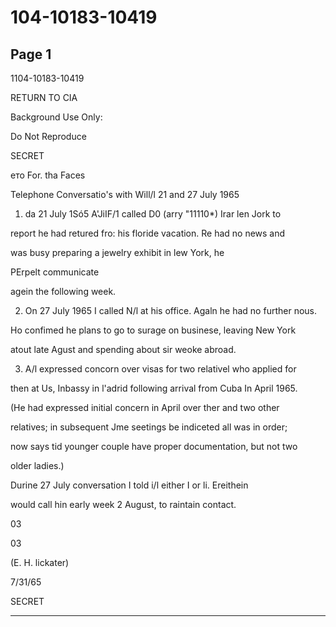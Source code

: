 # 104-10183-10419

## Page 1

1104-10183-10419

RETURN TO CIA

Background Use Only:

Do Not Reproduce

SECRET

ето For. tha Faces

Telephone Conversatio's with Will/l 21 and 27 July 1965

1. da 21 July 1Só5 A'JiIF/1 called D0 (arry "11110*) Irar len Jork to

report he had retured fro: his floride vacation. Re had no news and

was busy preparing a jewelry exhibit in lew York, he

PErpelt communicate

agein the following week.

2. On 27 July 1965 I called N/l at his office. Agaln he had no further nous.

Ho confimed he plans to go to surage on businese, leaving New York

atout late Agust and spending about sir weoke abroad.

3. A/l expressed concorn over visas for two relativel who applied for

then at Us, Inbassy in l'adrid following arrival from Cuba In April 1965.

(He had expressed initial concern in April over ther and two other

relatives; in subsequent Jme seetings be indiceted all was in order;

now says tid younger couple have proper documentation, but not two

older ladies.)

Durine 27 July conversation I told i/l either I or li. Ereithein

would call hin early week 2 August, to raintain contact.

03

03

(E. H. lickater)

7/31/65

SECRET

---

